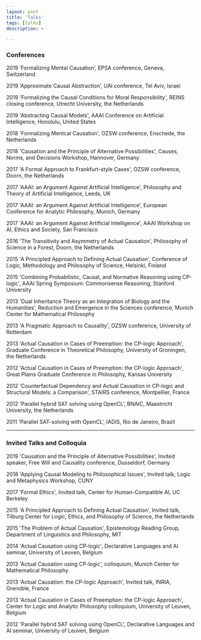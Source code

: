 ```yaml
---
layout: post
title: 'Talks'
tags: [talks]
description: >
  
---
```



### Conferences

2019 ‘Formalizing Mental Causation’, EPSA conference, Geneva, Switzerland

2019 ‘Approximate Causal Abstraction’, UAI conference, Tel Aviv, Israel

2019 'Formalizing the Causal Conditions for Moral Responsibility', REINS closing conference, Utrecht University, the Netherlands

2019 'Abstracting Causal Models', AAAI Conference on Artificial Intelligence, Honolulu, United States

2018 'Formalizing Mentcal Causation', OZSW conference, Enschede, the Netherlands

2018 'Causation and the Principle of Alternative Possibilities', Causes, Norms, and Decisions Workshop, Hannover, Germany

2017 'A Formal Approach to Frankfurt-style Cases', OZSW conference, Doorn, the Netherlands

2017 'AAAI: an Argument Against Artificial Intelligence', Philosophy and Theory of Artificial Intelligence, Leeds, UK

2017 'AAAI: an Argument Against Artificial Intelligence', European Conference for Analytic Philosophy, Munich, Germany

2017  'AAAI: an Argument Against Artificial Intelligence', AAAI Workshop on AI, Ethics and Society, San Francisco

2016  'The Transitivity and Asymmetry of Actual Causation', Philosophy of Science in a Forest, Doorn, the Netherlands

2015  'A Principled Approach to Defining Actual Causation', Conference of Logic, Methodology and Philosophy of Science, Helsinki, Finland

2015  'Combining Probabilistic, Causal, and Normative Reasoning using CP-logic', AAAI Spring Symposium: Commonsense Reasoning, Stanford University

2013  'Dual Inheritance Theory as an Integration of Biology and the Humanities', Reduction and Emergence in the Sciences conference, Munich Center for Mathematical Philosophy

2013  'A Pragmatic Approach to Causality', OZSW conference, University of Rotterdam

2013  'Actual Causation in Cases of Preemption: the CP-logic Approach', Graduate Conference in Theoretical Philosophy, University of Groningen, the Netherlands

2012  'Actual Causation in Cases of Preemption: the CP-logic Approach', Great Plains Graduate Conference in Philosophy, Kansas University

2012  'Counterfactual Dependency and Actual Causation in CP-logic and Structural Models: a Comparison', STAIRS conference, Montpellier, France

2012  'Parallel hybrid SAT solving using OpenCL', BNAIC, Maastricht University, the Netherlands

2011  'Parallel SAT-solving with OpenCL', IADIS, Rio de Janeiro, Brazil


***

### Invited Talks and Colloquia

2019 'Causation and the Principle of Alternative Possibilities', Invited speaker, Free Will and Causality conference, Dusseldorf, Germany

2018 'Applying Causal Modeling to Philosophical Issues', Invited talk, Logic and Metaphysics Workshop, CUNY  

2017  'Formal Ethics', Invited talk, Center for Human-Compatible AI, UC Berkeley

2015  'A Principled Approach to Defining Actual Causation', Invited talk, Tilburg Center for Logic, Ethics, and Philosophy of Science, the Netherlands

2015  'The Problem of Actual Causation', Epistemology Reading Group, Department of Linguistics and Philosophy, MIT

2014  'Actual Causation using CP-logic', Declarative Languages and AI seminar, University of Leuven, Belgium

2013  'Actual Causation using CP-logic', colloquium, Munich Center for Mathematical Philosophy

2013  'Actual Causation: the CP-logic Approach', Invited talk, INRIA, Grenoble, France

2013  'Actual Causation in Cases of Preemption: the CP-logic Approach', Center for Logic and Analytic Philosophy colloquium, University of Leuven, Belgium

2012  'Parallel hybrid SAT solving using OpenCL', Declarative Languages and AI seminar, University of Leuven, Belgium

